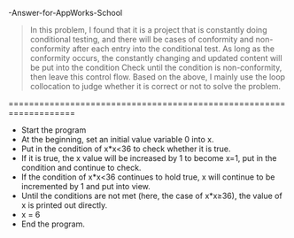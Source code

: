 -Answer-for-AppWorks-School



>
>In this problem, I found that it is a project that is constantly doing conditional testing, and there will be cases of conformity and non-conformity 
>after each entry into the conditional test. As long as the conformity occurs, the constantly changing and updated content will be put into the 
>condition Check until the condition 
>is non-conformity, then leave this control flow. Based on the above, I mainly use the loop collocation to judge whether it is correct or not to solve 
>the problem.

===================================================================
 - Start the program
 - At the beginning, set an initial value variable 0 into x.
 - Put in the condition of x*x<36 to check whether it is true.
 - If it is true, the x value will be increased by 1 to become x=1, put in the condition and continue to check.
 - If the condition of x*x<36 continues to hold true, x will continue to be incremented by 1 and put into view. 
 - Until the conditions are not met (here, the case of x*x≥36), the value of x is printed out directly.
 - x = 6
 - End the program.
